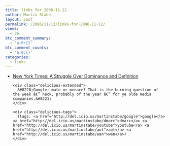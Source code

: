 ```yaml
---
title: links for 2006-11-12
author: Martin Stabe
layout: post
permalink: /2006/11/12/links-for-2006-11-12/
views:
  - 36
btc_comment_summary:
  - 'a:0:{}'
btc_comment_counts:
  - 'a:0:{}'
categories:
  - links
---
```

<ul class="delicious">
  <li>
    <div class="delicious-link">
      <a href="http://www.nytimes.com/2006/11/12/business/yourmoney/12frenzy.html?ex=1320987600&#038;en=3de0d4488671d165&#038;ei=5090&#038;partner=rssuserland&#038;emc=rss">New York Times: A Struggle Over Dominance and Definition</a>
    </div>
    
    <div class="delicious-extended">
      &#8220;Google: mate or menace? That is the burning question of the week â€” heck, probably of the year â€” for ye olde media companies.&#8221;
    </div>
    
    <div class="delicious-tags">
      (tags: <a href="http://del.icio.us/martinstabe/google">google</a> <a href="http://del.icio.us/martinstabe/dmarc">dmarc</a> <a href="http://del.icio.us/martinstabe/youtube">youtube</a> <a href="http://del.icio.us/martinstabe/aol">aol</a> <a href="http://del.icio.us/martinstabe/wan">wan</a>)
    </div>
  </li>
</ul>